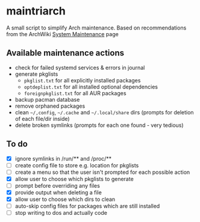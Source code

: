 # maintriarch
A small script to simplify Arch maintenance. Based on recommendations from the ArchWiki [System Maintenance](https://wiki.archlinux.org/index.php/System_maintenance) page

## Available maintenance actions

- check for failed systemd services & errors in journal
- generate pkglists
  + ```pkglist.txt``` for all explicitly installed packages
  + ```optdeplist.txt``` for all installed optional dependencies
  + ```foreignpkglist.txt``` for all AUR packages
- backup pacman database
- remove orphaned packages
- clean ```~/,config```, ```~/.cache``` and ```~/.local/share``` dirs (prompts for deletion of each file/dir inside)
- delete broken symlinks (prompts for each one found - very tedious)

## To do

- [x] ignore symlinks in /run/** and /proc/**
- [ ] create config file to store e.g. location for pkglists
- [ ] create a menu so that the user isn't prompted for each possible action
- [x] allow user to choose which pkglists to generate
- [ ] prompt before overriding any files
- [x] provide output when deleting a file
- [x] allow user to choose which dirs to clean
- [ ] auto-skip config files for packages which are still installed
- [ ] stop writing to dos and actually code
